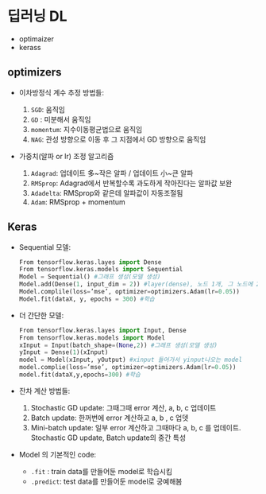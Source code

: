  

# 딥러닝 DL

* optimaizer
* kerass

  





## optimizers

* 이차방정식 계수 추정 방법들:
  1. `SGD`: 움직임
  2. `GD` : 미분해서 움직임
  3. `momentum`: 지수이동평균법으로 움직임
  4. `NAG`: 관성 방향으로 이동 후 그 지점에서 GD 방향으로 움직임 

 

* 가중치(알파 or lr) 조정 알고리즘
  1. `Adagrad`: 업데이트 多~작은 알파 / 업데이트 小~큰 알파
  2. `RMSprop`: Adagrad에서 반복할수록 과도하게 작아진다는 알파값 보완 
  3. `Adadelta`: RMSprop와 같은데 알파값이 자동조절됨
  4. `Adam`: RMSprop + momentum

 



## Keras

* Sequential 모델: 

  ```python
  From tensorflow.keras.layes import Dense
  From tensorflow.keras.models import Sequential
  Model = Sequential() #그래프 생성(모델 생성)
  Model.add(Dense(1, input_dim = 2)) #layer(dense), 노드 1개, 그 노드에 2개가 들어온다고 알려줌
  Model.complile(loss=’mse’, optimizer=optimizers.Adam(lr=0.05))
  Model.fit(dataX, y, epochs = 300) #학습
  ```

  

* 더 간단한 모델: 

  ```python
  From tensorflow.keras.layes import Input, Dense
  From tensorflow.keras.models import Model
  xInput = Input(batch_shape=(None,2)) #그래프 생성(모델 생성)
  yInput = Dense(1)(xInput)
  model = Model(xInput, yOutput) #xinput 들어가서 yinput나오는 model
  model.complie(loss=’mse’, optimizer=optimizers.Adam(lr=0.05))
  model.fit(dataX,y,epochs=300) #학습
  ```

 

* 잔차 계산 방법들:

  1. Stochastic GD update: 그때그때 error 계산, a, b, c 업데이트
  2. Batch update: 한꺼번에 error 계산하고 a, b , c 업뎃
  3. Mini-batch update: 일부 error 계산하고 그때마다 a, b, c 를 업데이트. Stochastic GD update, Batch update의 중간 특성

  

* Model 의 기본적인 code:
  * `.fit` : train data를 만들어둔 model로 학습시킴
  * `.predict`: test data를 만들어둔 model로 궁예해봄

 

 

 